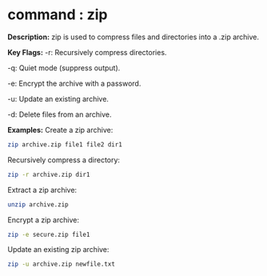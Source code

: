 # command : zip

**Description:**
zip is used to compress files and directories into a .zip archive.

**Key Flags:**
-r: Recursively compress directories.

-q: Quiet mode (suppress output).

-e: Encrypt the archive with a password.

-u: Update an existing archive.

-d: Delete files from an archive.

**Examples:**
Create a zip archive:
```bash
zip archive.zip file1 file2 dir1
```

Recursively compress a directory:
```bash
zip -r archive.zip dir1
```

Extract a zip archive:
```bash
unzip archive.zip
```

Encrypt a zip archive:
```bash
zip -e secure.zip file1
```

Update an existing zip archive:
```bash
zip -u archive.zip newfile.txt
```